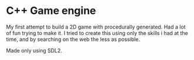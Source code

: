 # C++ Game engine

My first attempt to build a 2D game with procedurally generated. Had a lot of fun trying to make it.
I tried to create this using only the skills i had at the time, and by searching on the web the less as possible.

Made only using SDL2.
